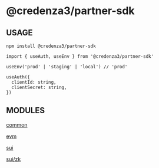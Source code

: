 # @credenza3/partner-sdk

## USAGE

```
npm install @credenza3/partner-sdk
```

```
import { useAuth, useEnv } from '@credenza3/partner-sdk'

useEnv('prod' | 'staging' | 'local') // 'prod'

useAuth({
  clientId: string,
  clientSecret: string,
})
```

## MODULES

[common](./src/common/README.md)

[evm](./src/evm/README.md)

[sui](./src/sui/README.md)

[sui/zk](./src/sui/zk/README.md)

